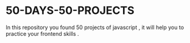 # 50-DAYS-50-PROJECTS
In this repository you found 50 projects of javascript , it will help you to practice your frontend skills . 

